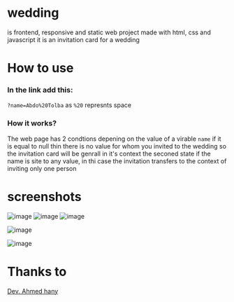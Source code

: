 # wedding
is frontend, responsive and static web project made with html, css and javascript
it is an invitation card for a wedding

# How to use
### In the link add this: 
```?name=Abdo%20Tolba```
as `%20` represnts space
### How it works?
The web page has 2 condtions depening on the value of a virable `name`
if it is equal to null thin there is no value for whom you invited to the wedding so the invitation card will be genrall in it's context
the seconed state if the name is site to any value, in thi case the invitation transfers to the context of inviting only one person

# screenshots 
![image](https://user-images.githubusercontent.com/100101090/167038057-a4b831ab-6603-4236-89fe-63a1210a940e.png)
![image](https://user-images.githubusercontent.com/100101090/167038161-e75f6eb8-88db-4a83-a8b5-5964b73dfb7c.png)
![image](https://user-images.githubusercontent.com/100101090/167038225-6225822e-357e-44be-bf84-b49c6b35805b.png)

![image](https://user-images.githubusercontent.com/100101090/167038480-d358b79b-ddee-4543-a43f-7bf8336f1a62.png)

![image](https://user-images.githubusercontent.com/100101090/167038325-42508122-9c1c-4b34-80ac-a6dff655b874.png)

# Thanks to
[Dev. Ahmed hany](https://github.com/dev-ahmedhany)
